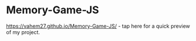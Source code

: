 # Memory-Game-JS
https://vahem27.github.io/Memory-Game-JS/ - tap here for a quick preview of my project.
